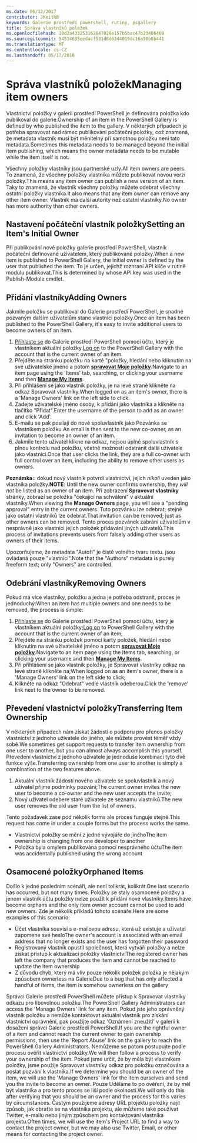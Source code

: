 ```yaml
---
ms.date: 06/12/2017
contributor: JKeithB
keywords: Galerie prostředí powershell, rutiny, psgallery
title: Správa vlastníků položek
ms.openlocfilehash: 10d2a433253162847028e157b5bac47b23406469
ms.sourcegitcommit: 54534635eedacf531d8d6344019dc16a50b8b441
ms.translationtype: MT
ms.contentlocale: cs-CZ
ms.lasthandoff: 05/17/2018
---
```

# <a name="managing-item-owners"></a><span data-ttu-id="c7c56-103">Správa vlastníků položek</span><span class="sxs-lookup"><span data-stu-id="c7c56-103">Managing item owners</span></span>

<span data-ttu-id="c7c56-104">Vlastnictví položky v galerii prostředí PowerShell je definována položka kdo publikoval do galerie.</span><span class="sxs-lookup"><span data-stu-id="c7c56-104">Ownership of an item in the PowerShell Gallery is defined by who published the item to the gallery.</span></span>
<span data-ttu-id="c7c56-105">V některých případech je potřeba spravovat nad rámec publikování počáteční položky, což znamená, že metadata vlastník musí být měnitelný při samotnou položku není tato metadata.</span><span class="sxs-lookup"><span data-stu-id="c7c56-105">Sometimes this metadata needs to be managed beyond the initial item publishing, which means the owner metadata needs to be mutable while the item itself is not.</span></span>

<span data-ttu-id="c7c56-106">Všechny položky vlastníky jsou partnerské uzly.</span><span class="sxs-lookup"><span data-stu-id="c7c56-106">All item owners are peers.</span></span>
<span data-ttu-id="c7c56-107">To znamená, že všechny položky vlastníka můžete publikovat novou verzi položky.</span><span class="sxs-lookup"><span data-stu-id="c7c56-107">This means any item owner can publish a new version of an item.</span></span> <span data-ttu-id="c7c56-108">Taky to znamená, že vlastník všechny položky můžete odebrat všechny ostatní položky vlastníka.</span><span class="sxs-lookup"><span data-stu-id="c7c56-108">It also means that any item owner can remove any other item owner.</span></span>
<span data-ttu-id="c7c56-109">Vlastník má další autority než ostatní vlastníky.</span><span class="sxs-lookup"><span data-stu-id="c7c56-109">No owner has more authority than other owners.</span></span>

## <a name="setting-an-items-initial-owner"></a><span data-ttu-id="c7c56-110">Nastavení počáteční vlastník položky</span><span class="sxs-lookup"><span data-stu-id="c7c56-110">Setting an Item's Initial Owner</span></span>

<span data-ttu-id="c7c56-111">Při publikování nové položky galerie prostředí PowerShell, vlastník počáteční definované uživatelem, který publikované položky.</span><span class="sxs-lookup"><span data-stu-id="c7c56-111">When a new item is published to PowerShell Gallery, the initial owner is defined by the user that published the item.</span></span> <span data-ttu-id="c7c56-112">To je určen, jejichž rozhraní API klíče v rutině modulu publikovat.</span><span class="sxs-lookup"><span data-stu-id="c7c56-112">This is determined by whose API key was used in the Publish-Module cmdlet.</span></span>

## <a name="adding-owners"></a><span data-ttu-id="c7c56-113">Přidání vlastníky</span><span class="sxs-lookup"><span data-stu-id="c7c56-113">Adding Owners</span></span>

<span data-ttu-id="c7c56-114">Jakmile položku se publikoval do Galerie prostředí PowerShell, je snadné pozvaným dalším uživatelům stane vlastníci položky.</span><span class="sxs-lookup"><span data-stu-id="c7c56-114">Once an item has been published to the PowerShell Gallery, it's easy to invite additional users to become owners of an item.</span></span>

1. <span data-ttu-id="c7c56-115">[Přihlaste se](https://powershellgallery.com/users/account/LogOn) do Galerie prostředí PowerShell pomocí účtu, který je vlastníkem aktuální položky.</span><span class="sxs-lookup"><span data-stu-id="c7c56-115">[Log on](https://powershellgallery.com/users/account/LogOn) to the PowerShell Gallery with the account that is the current owner of an item.</span></span>
2. <span data-ttu-id="c7c56-116">Přejděte na stránku položku na kartě "položky, hledání nebo kliknutím na své uživatelské jméno a potom [ **spravovat Moje položky**](https://www.powershellgallery.com/account/Packages).</span><span class="sxs-lookup"><span data-stu-id="c7c56-116">Navigate to an item page using the 'Items' tab, searching, or clicking your username and then [**Manage My Items**](https://www.powershellgallery.com/account/Packages).</span></span>
3. <span data-ttu-id="c7c56-117">Při přihlášení se jako vlastník položky, je na levé straně klikněte na odkaz Spravovat vlastníky.</span><span class="sxs-lookup"><span data-stu-id="c7c56-117">When logged on as an item's owner, there is a 'Manage Owners' link on the left side to click.</span></span>
4. <span data-ttu-id="c7c56-118">Zadejte uživatelské jméno osoby, k přidání jako vlastníka a klikněte na tlačítko "Přidat".</span><span class="sxs-lookup"><span data-stu-id="c7c56-118">Enter the username of the person to add as an owner and click 'Add'.</span></span>
5. <span data-ttu-id="c7c56-119">E-mailu se pak posílají do nové spoluvlastník jako Pozvánka se vlastníkem položku.</span><span class="sxs-lookup"><span data-stu-id="c7c56-119">An email is then sent to the new co-owner, as an invitation to become an owner of an item.</span></span>
6. <span data-ttu-id="c7c56-120">Jakmile tento uživatel klikne na odkaz, nejsou úplné spoluvlastník s plnou kontrolu nad položku, včetně možnosti odstranit další uživatele jako vlastníci.</span><span class="sxs-lookup"><span data-stu-id="c7c56-120">Once that user clicks the link, they are a full co-owner with full control over an item, including the ability to remove other users as owners.</span></span>

<span data-ttu-id="c7c56-121">**Poznámka:**: dokud nový vlastník potvrdí vlastnictví, jejich *nikoli* uveden jako vlastníka položky.</span><span class="sxs-lookup"><span data-stu-id="c7c56-121">**NOTE**: Until the new owner confirms ownership, they *will not* be listed as an owner of an item.</span></span>
<span data-ttu-id="c7c56-122">Při zobrazení **Spravovat vlastníky** stránky, zobrazí se položka "čekající na schválení" v aktuální vlastníky.</span><span class="sxs-lookup"><span data-stu-id="c7c56-122">When viewing the **Manage Owners** page, you will see a "pending approval" entry in the current owners.</span></span>
<span data-ttu-id="c7c56-123">Tuto pozvánku lze odebrat; stejně jako ostatní vlastníků lze odebrat.</span><span class="sxs-lookup"><span data-stu-id="c7c56-123">That invitation can be removed; just as other owners can be removed.</span></span>
<span data-ttu-id="c7c56-124">Tento proces pozvánek zabrání uživatelům v nesprávně jako vlastníci jejich položek přidávání jiných uživatelů.</span><span class="sxs-lookup"><span data-stu-id="c7c56-124">This process of invitations prevents users from falsely adding other users as owners of their items.</span></span>

<span data-ttu-id="c7c56-125">Upozorňujeme, že metadata "Autoři" je čistě volného tvaru textu. jsou ovládaná pouze "vlastníci".</span><span class="sxs-lookup"><span data-stu-id="c7c56-125">Note that the "Authors" metadata is purely freeform text; only "Owners" are controlled.</span></span>


## <a name="removing-owners"></a><span data-ttu-id="c7c56-126">Odebrání vlastníky</span><span class="sxs-lookup"><span data-stu-id="c7c56-126">Removing Owners</span></span>

<span data-ttu-id="c7c56-127">Pokud má více vlastníky, položku a jedna je potřeba odstranit, proces je jednoduchý:</span><span class="sxs-lookup"><span data-stu-id="c7c56-127">When an item has multiple owners and one needs to be removed, the process is simple:</span></span>

1. <span data-ttu-id="c7c56-128">[Přihlaste se](https://powershellgallery.com/users/account/LogOn) do Galerie prostředí PowerShell pomocí účtu, který je vlastníkem aktuální položky;</span><span class="sxs-lookup"><span data-stu-id="c7c56-128">[Log on](https://powershellgallery.com/users/account/LogOn) to PowerShell Gallery with the account that is the current owner of an item;</span></span>
2. <span data-ttu-id="c7c56-129">Přejděte na stránku položek pomocí karty položek, hledání nebo kliknutím na své uživatelské jméno a potom [ **spravovat Moje položky**](https://www.powershellgallery.com/account/Packages).</span><span class="sxs-lookup"><span data-stu-id="c7c56-129">Navigate to an item page using the Items tab, searching, or clicking your username and then [**Manage My Items**](https://www.powershellgallery.com/account/Packages).</span></span>
3. <span data-ttu-id="c7c56-130">Při přihlášení se jako vlastník položky, je Spravovat vlastníky odkaz na levé straně klikněte na;</span><span class="sxs-lookup"><span data-stu-id="c7c56-130">When logged on as an item's owner, there is a 'Manage Owners' link on the left side to click;</span></span>
4. <span data-ttu-id="c7c56-131">Klikněte na odkaz "Odebrat" vedle vlastník odeberou.</span><span class="sxs-lookup"><span data-stu-id="c7c56-131">Click the 'remove' link next to the owner to be removed.</span></span>



## <a name="transferring-item-ownership"></a><span data-ttu-id="c7c56-132">Převedení vlastnictví položky</span><span class="sxs-lookup"><span data-stu-id="c7c56-132">Transferring Item Ownership</span></span>

<span data-ttu-id="c7c56-133">V některých případech nám získat žádosti o podporu pro přenos položky vlastnictví z jednoho uživatele do jiného, ale můžete provést téměř vždy sobě.</span><span class="sxs-lookup"><span data-stu-id="c7c56-133">We sometimes get support requests to transfer item ownership from one user to another, but you can almost always accomplish this yourself.</span></span>
<span data-ttu-id="c7c56-134">Převedení vlastnictví z jednoho uživatele je jednoduše kombinací tyto dvě funkce výše.</span><span class="sxs-lookup"><span data-stu-id="c7c56-134">Transferring ownership from one user to another is simply a combination of the two features above.</span></span>

1. <span data-ttu-id="c7c56-135">Aktuální vlastník žádostí nového uživatele se spoluvlastník a nový uživatel přijme podmínky pozvání;</span><span class="sxs-lookup"><span data-stu-id="c7c56-135">The current owner invites the new user to become a co-owner and the new user accepts the invite;</span></span>
2. <span data-ttu-id="c7c56-136">Nový uživatel odebere staré uživatele ze seznamu vlastníků.</span><span class="sxs-lookup"><span data-stu-id="c7c56-136">The new user removes the old user from the list of owners.</span></span>

<span data-ttu-id="c7c56-137">Tento požadavek zase pod několik forms ale proces funguje stejně.</span><span class="sxs-lookup"><span data-stu-id="c7c56-137">This request has come in under a couple forms but the process works the same.</span></span>

- <span data-ttu-id="c7c56-138">Vlastnictví položky se mění z jedné vývojáře do jiného</span><span class="sxs-lookup"><span data-stu-id="c7c56-138">The item ownership is changing from one developer to another</span></span>
- <span data-ttu-id="c7c56-139">Položka byla omylem publikována pomocí nesprávného účtu</span><span class="sxs-lookup"><span data-stu-id="c7c56-139">The item was accidentally published using the wrong account</span></span>


## <a name="orphaned-items"></a><span data-ttu-id="c7c56-140">Osamocené položky</span><span class="sxs-lookup"><span data-stu-id="c7c56-140">Orphaned Items</span></span>

<span data-ttu-id="c7c56-141">Došlo k jedné posledním scénáři, ale není tolikrát, kolikrát.</span><span class="sxs-lookup"><span data-stu-id="c7c56-141">One last scenario has occurred, but not many times.</span></span>
<span data-ttu-id="c7c56-142">Položky se staly osamocené položky a jenom vlastník účtu položky nelze použít k přidání nové vlastníky.</span><span class="sxs-lookup"><span data-stu-id="c7c56-142">Items have become orphans and the only item owner account cannot be used to add new owners.</span></span>
<span data-ttu-id="c7c56-143">Zde je několik příkladů tohoto scénáře:</span><span class="sxs-lookup"><span data-stu-id="c7c56-143">Here are some examples of this scenario:</span></span>

- <span data-ttu-id="c7c56-144">Účet vlastníka souvisí s e-mailovou adresu, která už existuje a uživatel zapomene své heslo</span><span class="sxs-lookup"><span data-stu-id="c7c56-144">The owner's account is associated with an email address that no longer exists and the user has forgotten their password</span></span>
- <span data-ttu-id="c7c56-145">Registrovaný vlastník opustil společnost, která vytváří položky a nelze získat přístup k aktualizaci položky vlastnictví</span><span class="sxs-lookup"><span data-stu-id="c7c56-145">The registered owner has left the company that produces the item and cannot be reached to update the item ownership</span></span>
- <span data-ttu-id="c7c56-146">Z důvodu chyb, který má vliv pouze několik položek položka je nějakým způsobem ownerless na Galerie</span><span class="sxs-lookup"><span data-stu-id="c7c56-146">Due to a bug that has only affected a handful of items, the item is somehow ownerless on the gallery</span></span>

<span data-ttu-id="c7c56-147">Správci Galerie prostředí PowerShell můžete přístup k Spravovat vlastníky odkazu pro libovolnou položku.</span><span class="sxs-lookup"><span data-stu-id="c7c56-147">The PowerShell Gallery Administrators can access the 'Manage Owners' link for any item.</span></span>
<span data-ttu-id="c7c56-148">Pokud jste jeho oprávněný vlastník položku a nemůže kontaktovat aktuální vlastník pro získání vlastnictví oprávnění, pak použijte odkaz 'Oznámení zneužití' v galerii k dosažení správci Galerie prostředí PowerShell.</span><span class="sxs-lookup"><span data-stu-id="c7c56-148">If you are the rightful owner of a item and cannot reach the current owner to gain ownership permissions, then use the 'Report Abuse' link on the gallery to reach the PowerShell Gallery Administrators.</span></span>
<span data-ttu-id="c7c56-149">Nemůžeme se potom postupujte podle procesu ověřit vlastnictví položky.</span><span class="sxs-lookup"><span data-stu-id="c7c56-149">We will then follow a process to verify your ownership of the item.</span></span>
<span data-ttu-id="c7c56-150">Pokud jsme určit, že by měla být vlastníkem položky, jsme použije Spravovat vlastníky odkaz pro položku označována a poslat pozvání k vlastníka.</span><span class="sxs-lookup"><span data-stu-id="c7c56-150">If we determine you should be an owner of the item, we will use the 'Manage Owners' link for the item ourselves and send you the invite to become an owner.</span></span>
<span data-ttu-id="c7c56-151">Pouze Uděláme to po ověření, že by měl být vlastníka a pro tento proces se liší podle okolností.</span><span class="sxs-lookup"><span data-stu-id="c7c56-151">We will only do this after verifying that you should be an owner and the process for this varies by circumstances.</span></span>
<span data-ttu-id="c7c56-152">Častým použijeme adresy URL projektu položky najít způsob, jak obraťte se na vlastníka projektu, ale můžeme také používat Twitter, e-mailu nebo jiným způsobem pro kontaktování vlastníka projektu.</span><span class="sxs-lookup"><span data-stu-id="c7c56-152">Often times, we will use the item's Project URL to find a way to contact the project owner, but we may also use Twitter, Email, or other means for contacting the project owner.</span></span>